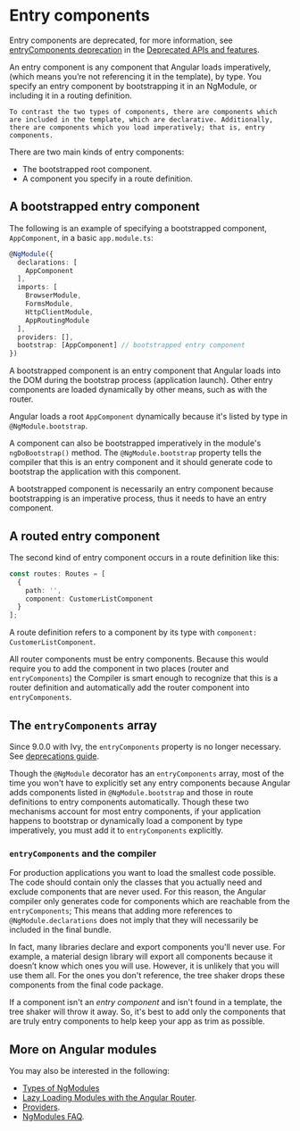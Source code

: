 # Entry components

<div class="alert is-helpful">

Entry components are deprecated, for more information, see
[entryComponents deprecation](guide/deprecations#entrycomponents-and-analyze_for_entry_components-no-longer-required)
in the [Deprecated APIs and features](guide/deprecations).

</div>

An entry component is any component that Angular loads imperatively, (which means you’re not referencing it in the template), by type. You specify an entry component by bootstrapping it in an NgModule, or including it in a routing definition.

<div class="alert is-helpful">

    To contrast the two types of components, there are components which are included in the template, which are declarative. Additionally, there are components which you load imperatively; that is, entry components.

</div>


There are two main kinds of entry components:

* The bootstrapped root component.
* A component you specify in a route definition.


## A bootstrapped entry component


The following is an example of specifying a bootstrapped component,
`AppComponent`, in a basic `app.module.ts`:

```typescript
@NgModule({
  declarations: [
    AppComponent
  ],
  imports: [
    BrowserModule,
    FormsModule,
    HttpClientModule,
    AppRoutingModule
  ],
  providers: [],
  bootstrap: [AppComponent] // bootstrapped entry component
})
```

A bootstrapped component is an entry component
that Angular loads into the DOM during the bootstrap process (application launch).
Other entry components are loaded dynamically by other means, such as with the router.

Angular loads a root `AppComponent` dynamically because it's listed by type in `@NgModule.bootstrap`.

<div class="alert is-helpful">

A component can also be bootstrapped imperatively in the module's `ngDoBootstrap()` method.
The `@NgModule.bootstrap` property tells the compiler that this is an entry component and
it should generate code to bootstrap the application with this component.

</div>


A bootstrapped component is necessarily an entry component because bootstrapping is an imperative process, thus it needs to have an entry component.

## A routed entry component


The second kind of entry component occurs in a route definition like
this:

```typescript
const routes: Routes = [
  {
    path: '',
    component: CustomerListComponent
  }
];
```

A route definition refers to a component by its type with `component: CustomerListComponent`.

All router components must be entry components. Because this would require you to add the component in two places (router and `entryComponents`) the Compiler is smart enough to recognize that this is a router definition and automatically add the router component into `entryComponents`.


## The `entryComponents` array
<div class="alert is-helpful">

   Since 9.0.0 with Ivy, the `entryComponents` property is no longer necessary. See [deprecations guide](guide/deprecations#entryComponents).

</div>

Though the `@NgModule` decorator has an `entryComponents` array, most of the time
you won't have to explicitly set any entry components because Angular adds components listed in `@NgModule.bootstrap` and those in route definitions to entry components automatically. Though these two mechanisms account for most entry components, if your application happens to bootstrap or dynamically load a component by type imperatively,
you must add it to `entryComponents` explicitly.

### `entryComponents` and the compiler

For production applications you want to load the smallest code possible.
The code should contain only the classes that you actually need and
exclude components that are never used. For this reason, the Angular compiler only generates code for components which are reachable from the `entryComponents`; This means that adding more references to `@NgModule.declarations` does not imply that they will necessarily be included in the final bundle.

In fact, many libraries declare and export components you'll never use.
For example, a material design library will export all components because it doesn’t know which ones you will use. However, it is unlikely that you will use them all.
For the ones you don't reference, the tree shaker drops these components from the final code package.

If a component isn't an _entry component_ and isn't found in a template,
the tree shaker will throw it away. So, it's best to add only the components that are truly entry components to help keep your app
as trim as possible.


## More on Angular modules

You may also be interested in the following:
* [Types of NgModules](guide/module-types)
* [Lazy Loading Modules with the Angular Router](guide/lazy-loading-ngmodules).
* [Providers](guide/providers).
* [NgModules FAQ](guide/ngmodule-faq).
